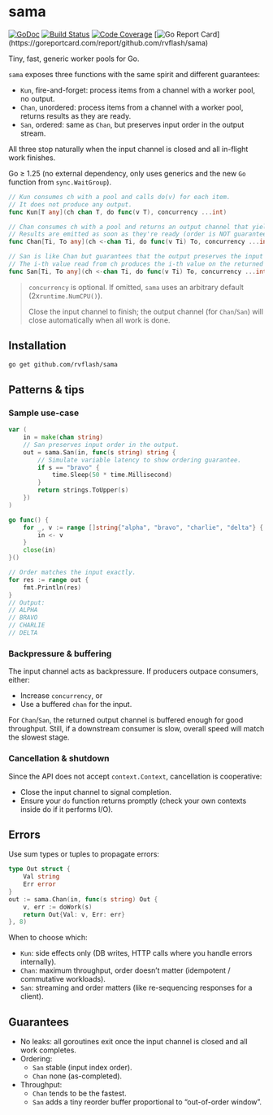 # sama

[![GoDoc](https://godoc.org/github.com/rvflash/sama?status.svg)](https://godoc.org/github.com/rvflash/sama)
[![Build Status](https://github.com/rvflash/sama/workflows/build/badge.svg)](https://github.com/rvflash/sama/actions?workflow=build)
[![Code Coverage](https://codecov.io/gh/rvflash/sama/branch/main/graph/badge.svg)](https://codecov.io/gh/rvflash/sama)
[![Go Report Card](https://goreportcard.com/badge/github.com/rvflash/sama?)](https://goreportcard.com/report/github.com/rvflash/sama)


Tiny, fast, generic worker pools for Go.

`sama` exposes three functions with the same spirit and different guarantees:
* `Kun`, fire-and-forget: process items from a channel with a worker pool, no output.
* `Chan`, unordered: process items from a channel with a worker pool, returns results as they are ready.
* `San`, ordered: same as `Chan`, but preserves input order in the output stream.

All three stop naturally when the input channel is closed and all in-flight work finishes.

Go ≥ 1.25 (no external dependency, only uses generics and the new `Go` function from `sync.WaitGroup`).

```go
// Kun consumes ch with a pool and calls do(v) for each item.
// It does not produce any output.
func Kun[T any](ch chan T, do func(v T), concurrency ...int)

// Chan consumes ch with a pool and returns an output channel that yields do(v) results.
// Results are emitted as soon as they're ready (order is NOT guaranteed).
func Chan[Ti, To any](ch <-chan Ti, do func(v Ti) To, concurrency ...int) chan To

// San is like Chan but guarantees that the output preserves the input order.
// The i-th value read from ch produces the i-th value on the returned channel.
func San[Ti, To any](ch <-chan Ti, do func(v Ti) To, concurrency ...int) chan To
```

> `concurrency` is optional. If omitted, `sama` uses an arbitrary default (2x`runtime.NumCPU()`).
> 
> Close the input channel to finish; the output channel (for `Chan`/`San`) will close automatically when all work is done.

## Installation

```bash
go get github.com/rvflash/sama
```

## Patterns & tips

### Sample use-case

```go
var (
    in = make(chan string)
    // San preserves input order in the output.
    out = sama.San(in, func(s string) string {
        // Simulate variable latency to show ordering guarantee.
        if s == "bravo" {
            time.Sleep(50 * time.Millisecond)
        }
        return strings.ToUpper(s)
    })
)

go func() {
    for _, v := range []string{"alpha", "bravo", "charlie", "delta"} {
        in <- v
    }
    close(in)
}()

// Order matches the input exactly.
for res := range out {
    fmt.Println(res)
}
// Output: 
// ALPHA
// BRAVO
// CHARLIE
// DELTA
```

### Backpressure & buffering

The input channel acts as backpressure. If producers outpace consumers, either:
* Increase `concurrency`, or
* Use a buffered `chan` for the input.

For `Chan`/`San`, the returned output channel is buffered enough for good throughput.
Still, if a downstream consumer is slow, overall speed will match the slowest stage.

### Cancellation & shutdown

Since the API does not accept `context.Context`, cancellation is cooperative:
- Close the input channel to signal completion.
- Ensure your `do` function returns promptly (check your own contexts inside do if it performs I/O).

## Errors

Use sum types or tuples to propagate errors:
```go
type Out struct {
    Val string
    Err error
}
out := sama.Chan(in, func(s string) Out {
    v, err := doWork(s)
    return Out{Val: v, Err: err}
}, 8)
```

When to choose which:
* `Kun`: side effects only (DB writes, HTTP calls where you handle errors internally).
* `Chan`: maximum throughput, order doesn’t matter (idempotent / commutative workloads).
* `San`: streaming and order matters (like re-sequencing responses for a client).


## Guarantees

* No leaks: all goroutines exit once the input channel is closed and all work completes.
* Ordering:
  - `San` stable (input index order).
  - `Chan` none (as-completed).
* Throughput:
  - `Chan` tends to be the fastest.
  - `San` adds a tiny reorder buffer proportional to “out-of-order window”.